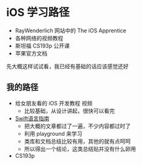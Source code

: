 # iOS 学习路径

+ RayWenderlich 网站中的 The iOS Apprentice
+ 各种网络的视频教程
+ 斯坦福 CS193p 公开课
+ 苹果官方文档

先大概这样试试看，我已经有基础的话应该感觉还好

## 我的路径

+ 给女朋友看的 iOS 开发教程 视频
	+ 比较基础，从设计讲起，很快可以看完
+ [Swift语言指南](http://dev.swiftguide.cn/)
	+ 把大概的文章都过了一遍，不少内容都过时了
	+ 利用 playground 来学习
	+ 类库和文档总结比较有用，其他的就有点呵呵
	+ 所以得出一个结论，这类总结贴并没有什么卵用
+ CS193p



